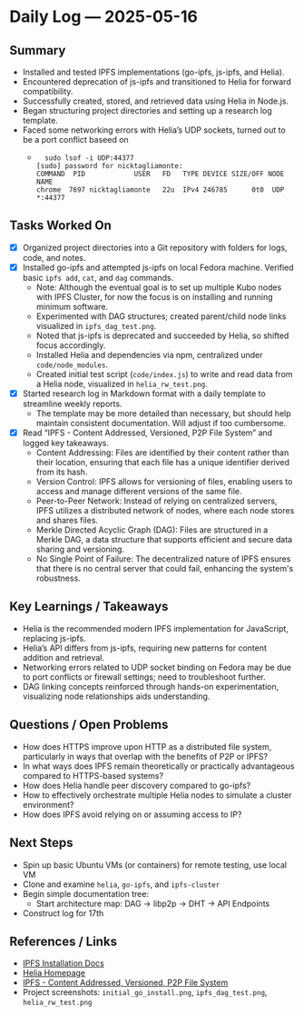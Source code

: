 # Daily Log — 2025-05-16

## Summary

- Installed and tested IPFS implementations (go-ipfs, js-ipfs, and Helia).
- Encountered deprecation of js-ipfs and transitioned to Helia for forward compatibility.
- Successfully created, stored, and retrieved data using Helia in Node.js.
- Began structuring project directories and setting up a research log template.
- Faced some networking errors with Helia’s UDP sockets, turned out to be a port conflict baseed on
  - ```
      sudo lsof -i UDP:44377
    [sudo] password for nicktagliamonte:
    COMMAND  PID            USER   FD   TYPE DEVICE SIZE/OFF NODE NAME
    chrome  7697 nicktagliamonte   22u  IPv4 246785      0t0  UDP *:44377
    ```

## Tasks Worked On
- [x] Organized project directories into a Git repository with folders for logs, code, and notes.
- [x] Installed go-ipfs and attempted js-ipfs on local Fedora machine. Verified basic `ipfs add`, `cat`, and `dag` commands.
  - Note: Although the eventual goal is to set up multiple Kubo nodes with IPFS Cluster, for now the focus is on installing and running minimum software.
  - Experimented with DAG structures; created parent/child node links visualized in `ipfs_dag_test.png`.
  - Noted that js-ipfs is deprecated and succeeded by Helia, so shifted focus accordingly.
  - Installed Helia and dependencies via npm, centralized under `code/node_modules`.
  - Created initial test script (`code/index.js`) to write and read data from a Helia node, visualized in `helia_rw_test.png`.
- [x] Started research log in Markdown format with a daily template to streamline weekly reports.
  - The template may be more detailed than necessary, but should help maintain consistent documentation. Will adjust if too cumbersome.
- [x] Read “IPFS - Content Addressed, Versioned, P2P File System” and logged key takeaways.  
  - Content Addressing: Files are identified by their content rather than their location, ensuring that each file has a unique identifier derived from its hash.  
  - Version Control: IPFS allows for versioning of files, enabling users to access and manage different versions of the same file.  
  - Peer-to-Peer Network: Instead of relying on centralized servers, IPFS utilizes a distributed network of nodes, where each node stores and shares files.  
  - Merkle Directed Acyclic Graph (DAG): Files are structured in a Merkle DAG, a data structure that supports efficient and secure data sharing and versioning.  
  - No Single Point of Failure: The decentralized nature of IPFS ensures that there is no central server that could fail, enhancing the system's robustness.  

## Key Learnings / Takeaways
- Helia is the recommended modern IPFS implementation for JavaScript, replacing js-ipfs.
- Helia’s API differs from js-ipfs, requiring new patterns for content addition and retrieval.
- Networking errors related to UDP socket binding on Fedora may be due to port conflicts or firewall settings; need to troubleshoot further.
- DAG linking concepts reinforced through hands-on experimentation, visualizing node relationships aids understanding.

## Questions / Open Problems
- How does HTTPS improve upon HTTP as a distributed file system, particularly in ways that overlap with the benefits of P2P or IPFS?
- In what ways does IPFS remain theoretically or practically advantageous compared to HTTPS-based systems?
- How does Helia handle peer discovery compared to go-ipfs?
- How to effectively orchestrate multiple Helia nodes to simulate a cluster environment?
- How does IPFS avoid relying on or assuming access to IP?

## Next Steps
- Spin up basic Ubuntu VMs (or containers) for remote testing, use local VM  
- Clone and examine `helia`, `go-ipfs`, and `ipfs-cluster`  
- Begin simple documentation tree:
  - Start architecture map: DAG -> libp2p -> DHT -> API Endpoints
- Construct log for 17th

## References / Links
- [IPFS Installation Docs](https://docs.ipfs.tech/install/)  
- [Helia Homepage](https://helia.io/)  
- [IPFS - Content Addressed, Versioned, P2P File System](https://arxiv.org/pdf/1407.3561)  
- Project screenshots: `initial_go_install.png`, `ipfs_dag_test.png`, `helia_rw_test.png`
